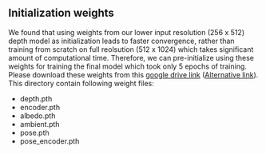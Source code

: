 ## Initialization weights
We found that using weights from our lower input resolution (256 x 512) depth model as initialization leads to faster convergence, rather than training from scratch on full reolsution (512 x 1024) which takes significant amount of computational time. Therefore, we can pre-initialize using these weights for training the final model which took only 5 epochs of training. Please download these weights from this [google drive link](https://drive.google.com/drive/folders/1BrDpFMSaxmSX7obwdLUQMdCpOTo9Dl2f?usp=sharing) ([Alternative link](https://drive.google.com/drive/folders/14Vlc_pgn7esGuFBGZMGlnOJqjH875bft?usp=sharing)). This directory contain following weight files:
 - depth.pth
 - encoder.pth
 - albedo.pth
 - ambient.pth
 - pose.pth
 - pose_encoder.pth 
